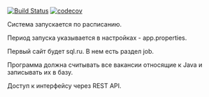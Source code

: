 [![Build Status](https://travis-ci.org/andreykirson/job4j_grabber.svg?branch=master)](https://travis-ci.org/andreykirson/job4j_grabber)
[![codecov](https://codecov.io/gh/andreykirson/job4j_grabber/branch/master/graph/badge.svg)](https://codecov.io/gh/andreykirson/job4j_grabber)



Система запускается по расписанию. 

Период запуска указывается в настройках - app.properties. 

Первый сайт будет sql.ru. В нем есть раздел job. 

Программа должна считывать все вакансии относящие к Java и записывать их в базу.

Доступ к интерфейсу через REST API.